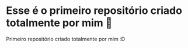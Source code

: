 # Esse é o primeiro repositório criado totalmente por mim :slightly_smiling_face:
Primeiro repositório criado totalmente por mim :D
